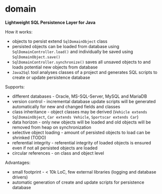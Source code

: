 # domain
**Lightweight SQL Persistence Layer for Java**

How it works:
- objects to persist extend `SqlDomainObject` class
- persisted objects can be loaded from database using `SqlDomainController.load()` and individually be saved using `SqlDomainObject.save()`
- `SqlDomainController.synchronize()` saves all unsaved objects to and loads potential new objects from database
- `Java2Sql` tool analyses classes of a project and generates SQL scripts to create or update persistence database

Supports:
- different databases - Oracle, MS-SQL-Server, MySQL and MariaDB
- version control - incremental database update scripts will be generated automatically for new and changed fields and classes
- class inheritance - object classes may be derived (`Vehicle extends SqlDomainObject`, `Car extends Vehicle`, `Sportscar extends Car`)
- data horizon - only new objects will be loaded and old objects will be removed from heap on synchronization
- selective object loading - amount of persisted objects to load can be shrinked (TODO)
- referential integrity - referential integrity of loaded objects is ensured even if not all persisted objects are loaded
- circular references - on class and object level

Advantages:
- small footprint - < 10k LoC, few external libraries (logging and database drivers) 
- automatic generation of create and update scripts for persistence database    

